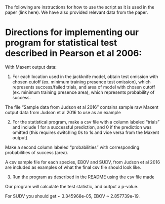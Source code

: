 The following are instructions for how to use the script as it is used in the paper (link here).
We have also provided relevant data from the paper.

# Directions for implementing our program for statistical test described in Pearson et al 2006:

With Maxent output data:

1. For each location used in the jackknife model, obtain test omission with chosen cutoff (ex. minimum training presence test omission), which represents success/failed trials, and area of model with chosen cutoff (ex. minimum training presence area), which represents probability of success.


The file “Sample data from Judson et al 2016” contains sample raw Maxent output data from Judson et al 2016 to use as an example

2. For the statistical program, make a csv file with a column labeled “trials” and include 1 for a successful prediction, and 0 if the prediction was omitted (this requires switching 0s to 1s and vice versa from the Maxent output).

Make a second column labeled “probabilities” with corresponding probabilities of success (area).

A csv sample file for each species, EBOV and SUDV, from Judson et al 2016 are included as examples of what the final csv file should look like.

3. Run the program as described in the README using the csv file made

Our program will calculate the test statistic, and output a p-value.

For SUDV you should get ~ 3.345968e-05, EBOV ~ 2.857739e-19.
